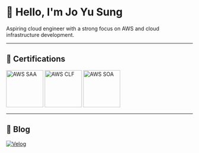 # 👋 Hello, I'm Jo Yu Sung

Aspiring cloud engineer with a strong focus on AWS and cloud infrastructure development.

---

## 🏅 Certifications

<p>
  <img src="https://github.com/user-attachments/assets/50ca0a93-9a89-4b42-a686-a5088fad48d7" alt="AWS SAA" width="100"/>
  <img src="https://github.com/user-attachments/assets/b0317c1b-3a91-4979-b2a5-7d56f84d1a02" alt="AWS CLF" width="100"/>
  <img src="https://github.com/user-attachments/assets/d5de744f-43e5-473e-b193-4ac9e89bc84e" alt="AWS SOA" width="100"/>
</p>


---

## 📝 Blog

[![Velog](https://img.shields.io/badge/Velog-20C997?style=for-the-badge&logo=velog&logoColor=white)](https://velog.io/@whdbtjd/posts)
